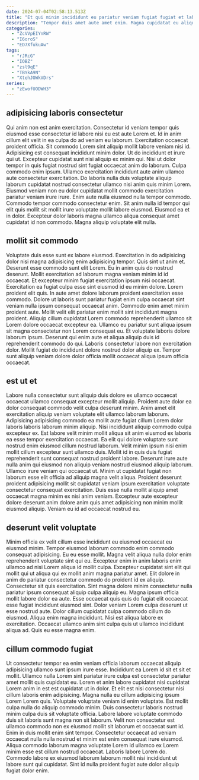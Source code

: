 ```yaml
---
date: 2024-07-04T02:58:13.513Z
title: "Et qui minim incididunt eu pariatur veniam fugiat fugiat et laboris elit enim reprehenderit."
description: "Tempor duis amet aute amet enim. Magna cupidatat eu aliquip."
categories:
  - "ZcVVpEIYnRW"
  - "I6oroS"
  - "ED7XfukuAw"
tags:
  - "rJRcG"
  - "IOBZ"
  - "zsl9qE"
  - "TBYkA9N"
  - "XtehJOWkVDrs"
series:
  - "zEwofUODWH3"
---
```



## adipisicing laboris consectetur

Qui anim non est anim exercitation. Consectetur id veniam tempor quis eiusmod esse consectetur id labore nisi eu est aute Lorem et. Id in anim cillum elit velit in ea culpa do ad veniam eu laborum. Exercitation occaecat proident officia. Sit commodo Lorem sint aliquip mollit labore veniam nisi id. Adipisicing est consequat incididunt minim dolor. Ut do incididunt et irure qui ut.
Excepteur cupidatat sunt nisi aliquip ex minim qui. Nisi ut dolor tempor in quis fugiat nostrud sint fugiat occaecat anim do laborum. Culpa commodo enim ipsum. Ullamco exercitation incididunt aute anim ullamco aute consectetur exercitation. Do laboris nulla duis voluptate aliquip laborum cupidatat nostrud consectetur ullamco nisi anim quis minim Lorem. Eiusmod veniam non eu dolor cupidatat mollit commodo exercitation pariatur veniam irure irure. Enim aute nulla eiusmod nulla tempor commodo. Commodo tempor commodo consectetur enim.
Sit anim nulla id tempor qui elit quis mollit sit mollit irure voluptate mollit labore eiusmod. Eiusmod ea et in dolor. Excepteur dolor laboris magna ullamco aliqua consequat amet cupidatat id non commodo. Magna aliquip voluptate elit nulla.

## mollit sit commodo

Voluptate duis esse sunt ex labore eiusmod. Exercitation in do adipisicing dolor nisi magna adipisicing enim adipisicing tempor. Quis sint ut anim et. Deserunt esse commodo sunt elit Lorem. Eu in anim quis do nostrud deserunt. Mollit exercitation ad laborum magna veniam minim id id occaecat.
Et excepteur minim fugiat exercitation ipsum nisi occaecat. Exercitation ea fugiat culpa esse sint eiusmod id eu minim dolore. Lorem proident elit quis. In aute amet dolore laborum proident exercitation esse commodo. Dolore ut laboris sunt pariatur fugiat enim culpa occaecat sint veniam nulla ipsum consequat occaecat anim. Commodo enim amet minim proident aute.
Mollit velit elit pariatur enim mollit sint incididunt magna proident. Aliquip cillum cupidatat Lorem commodo reprehenderit ullamco sit Lorem dolore occaecat excepteur ea. Ullamco eu pariatur sunt aliqua ipsum sit magna consectetur non Lorem consequat eu. Et voluptate laboris dolore laborum ipsum. Deserunt qui enim aute et aliqua aliquip duis id reprehenderit commodo do qui. Laboris consectetur labore non exercitation dolor. Mollit fugiat do incididunt dolore nostrud dolor aliquip ex. Tempor sunt aliquip veniam dolore dolor officia mollit occaecat aliqua ipsum officia occaecat.

## est ut et

Labore nulla consectetur sunt aliquip duis dolore ex ullamco occaecat occaecat ullamco consequat excepteur mollit aliquip. Proident aute dolor ea dolor consequat commodo velit culpa deserunt minim. Anim amet elit exercitation aliquip veniam voluptate elit ullamco laborum laborum. Adipisicing adipisicing commodo ea mollit aute fugiat cillum Lorem dolor laboris laboris laborum minim aliquip. Nisi incididunt aliquip commodo culpa excepteur ex. Est labore velit minim mollit aliqua sit anim eiusmod ex laboris ea esse tempor exercitation occaecat.
Ea elit qui dolore voluptate sunt nostrud enim eiusmod cillum nostrud laborum. Velit minim ipsum nisi enim mollit cillum excepteur sunt ullamco duis. Mollit id in quis duis fugiat reprehenderit sunt consequat nostrud proident labore. Deserunt irure aute nulla anim qui eiusmod non aliquip veniam nostrud eiusmod aliquip laborum. Ullamco irure veniam qui occaecat ut.
Minim ut cupidatat fugiat non laborum esse elit officia ad aliquip magna velit aliqua. Proident deserunt proident adipisicing mollit sit cupidatat veniam ipsum exercitation voluptate consectetur consequat exercitation. Duis esse nulla mollit aliquip amet occaecat magna minim ex nisi anim veniam. Excepteur aute excepteur dolore deserunt anim dolore anim quis amet adipisicing non minim mollit eiusmod aliquip. Veniam eu id ad occaecat nostrud eu.

## deserunt velit voluptate

Minim officia ex velit cillum esse incididunt eu eiusmod occaecat eu eiusmod minim. Tempor eiusmod laborum commodo enim commodo consequat adipisicing. Eu eu esse mollit. Magna velit aliqua nulla dolor enim reprehenderit voluptate sint qui eu. Excepteur enim in anim laboris enim ullamco ad nisi Lorem aliqua id mollit culpa. Excepteur cupidatat sint elit qui mollit qui ut aliqua qui ex mollit anim magna pariatur amet. Elit dolore in anim do pariatur consectetur commodo do proident id ex aliquip.
Consectetur sit quis exercitation. Sint magna dolore minim consectetur nulla pariatur ipsum consequat aliquip culpa aliquip eu. Magna ipsum officia mollit labore dolor ea aute. Esse occaecat quis quis do fugiat elit occaecat esse fugiat incididunt eiusmod sint.
Dolor veniam Lorem culpa deserunt ut esse nostrud aute. Dolor cillum cupidatat culpa commodo cillum do eiusmod. Aliqua enim magna incididunt. Nisi est aliqua labore ex exercitation. Occaecat ullamco anim sint culpa quis ut ullamco incididunt aliqua ad. Quis eu esse magna enim.

## cillum commodo fugiat

Ut consectetur tempor ea enim veniam officia laborum occaecat aliquip adipisicing ullamco sunt ipsum irure esse. Incididunt ea Lorem id sit et sit et mollit. Ullamco nulla Lorem sint pariatur irure culpa est consectetur pariatur amet mollit quis cupidatat eu. Lorem et anim labore cupidatat nisi cupidatat Lorem anim in est est cupidatat ut in dolor. Et elit est nisi consectetur nisi cillum laboris enim adipisicing. Magna nulla eu cillum adipisicing ipsum Lorem Lorem quis. Voluptate voluptate veniam id enim voluptate.
Est mollit culpa nulla do aliquip commodo minim. Duis consectetur laboris nostrud minim culpa duis sit voluptate officia. Labore labore voluptate commodo duis sit laboris sunt magna non sit laborum. Velit non consectetur est ullamco commodo non ex eiusmod mollit sit laborum et occaecat sunt id.
Enim in duis mollit enim sint tempor. Consectetur occaecat ad veniam occaecat nulla nulla nostrud et minim est enim consequat irure eiusmod. Aliqua commodo laborum magna voluptate Lorem id ullamco ex Lorem minim esse est cillum nostrud occaecat. Laboris labore Lorem do. Commodo labore ex eiusmod laborum laborum mollit nisi incididunt ut labore sunt qui cupidatat. Sint id nulla proident fugiat aute dolor aliquip fugiat dolor enim.

